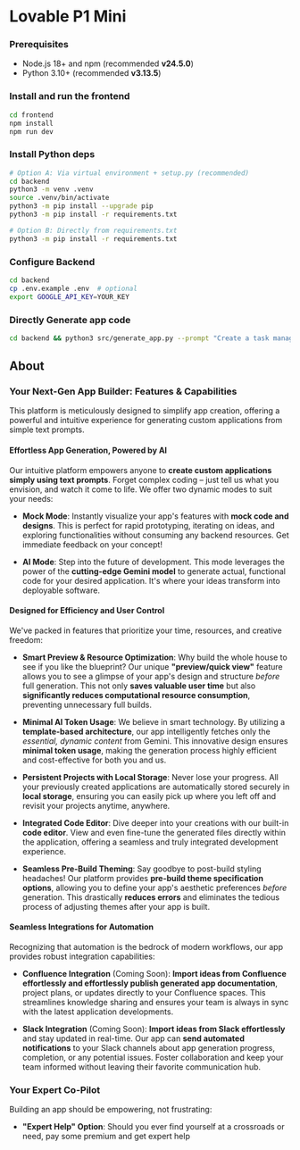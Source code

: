 # Lovable P1 Mini

### Prerequisites
- Node.js 18+ and npm (recommended **v24.5.0**)
- Python 3.10+ (recommended **v3.13.5**)

### Install and run the frontend
```bash
cd frontend
npm install
npm run dev
```

### Install Python deps
```bash
# Option A: Via virtual environment + setup.py (recommended)
cd backend
python3 -m venv .venv
source .venv/bin/activate
python3 -m pip install --upgrade pip
python3 -m pip install -r requirements.txt

# Option B: Directly from requirements.txt
python3 -m pip install -r requirements.txt
```

### Configure Backend
```bash
cd backend
cp .env.example .env  # optional
export GOOGLE_API_KEY=YOUR_KEY
```

### Directly Generate app code 
```bash
cd backend && python3 src/generate_app.py --prompt "Create a task management app with dark mode and calendar integration"
```

## About
### **Your Next-Gen App Builder: Features & Capabilities**

This platform is meticulously designed to simplify app creation, offering a powerful and intuitive experience for generating custom applications from simple text prompts.

#### **Effortless App Generation, Powered by AI**

Our intuitive platform empowers anyone to **create custom applications simply using text prompts**. Forget complex coding – just tell us what you envision, and watch it come to life. We offer two dynamic modes to suit your needs:

* **Mock Mode**: Instantly visualize your app's features with **mock code and designs**. This is perfect for rapid prototyping, iterating on ideas, and exploring functionalities without consuming any backend resources. Get immediate feedback on your concept!

* **AI Mode**: Step into the future of development. This mode leverages the power of the **cutting-edge Gemini model** to generate actual, functional code for your desired application. It's where your ideas transform into deployable software.

#### **Designed for Efficiency and User Control**

We've packed in features that prioritize your time, resources, and creative freedom:

* **Smart Preview & Resource Optimization**: Why build the whole house to see if you like the blueprint? Our unique **"preview/quick view"** feature allows you to see a glimpse of your app's design and structure *before* full generation. This not only **saves valuable user time** but also **significantly reduces computational resource consumption**, preventing unnecessary full builds.

* **Minimal AI Token Usage**: We believe in smart technology. By utilizing a **template-based architecture**, our app intelligently fetches only the *essential, dynamic content* from Gemini. This innovative design ensures **minimal token usage**, making the generation process highly efficient and cost-effective for both you and us.

* **Persistent Projects with Local Storage**: Never lose your progress. All your previously created applications are automatically stored securely in **local storage**, ensuring you can easily pick up where you left off and revisit your projects anytime, anywhere.

* **Integrated Code Editor**: Dive deeper into your creations with our built-in **code editor**. View and even fine-tune the generated files directly within the application, offering a seamless and truly integrated development experience.

* **Seamless Pre-Build Theming**: Say goodbye to post-build styling headaches! Our platform provides **pre-build theme specification options**, allowing you to define your app's aesthetic preferences *before* generation. This drastically **reduces errors** and eliminates the tedious process of adjusting themes after your app is built.

#### **Seamless Integrations for Automation**

Recognizing that automation is the bedrock of modern workflows, our app provides robust integration capabilities:

* **Confluence Integration** (Coming Soon): **Import ideas from Confluence effortlessly and effortlessly publish generated app documentation**, project plans, or updates directly to your Confluence spaces. This streamlines knowledge sharing and ensures your team is always in sync with the latest application developments.

* **Slack Integration** (Coming Soon): **Import ideas from Slack effortlessly** and stay updated in real-time. Our app can **send automated notifications** to your Slack channels about app generation progress, completion, or any potential issues. Foster collaboration and keep your team informed without leaving their favorite communication hub.

### **Your Expert Co-Pilot**

Building an app should be empowering, not frustrating:

* **"Expert Help" Option**: Should you ever find yourself at a crossroads or need, pay some premium and get expert help